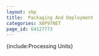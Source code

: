 ```yaml
---
layout: sbp
title:  Packaging And Deployment
categories: XAP97NET
page_id: 64127773
---
```


{include:Processing Units}